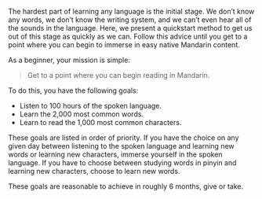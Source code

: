 The hardest part of learning any language is the initial stage. We don’t know any words, we don’t know the writing system, and we can’t even hear all of the sounds in the language. Here, we present a quickstart method to get us out of this stage as quickly as we can. Follow this advice until you get to a point where you can begin to immerse in easy native Mandarin content.

As a beginner, your mission is simple:

> Get to a point where you can begin reading in Mandarin.

To do this, you have the following goals:

* Listen to 100 hours of the spoken language.
* Learn the 2,000 most common words.
* Learn to read the 1,000 most common characters.

These goals are listed in order of priority. If you have the choice on any given day between listening to the spoken language and learning new words or learning new characters, immerse yourself in the spoken language. If you have to choose between studying words in pinyin and learning new characters, choose to learn new words.

These goals are reasonable to achieve in roughly 6 months, give or take.
